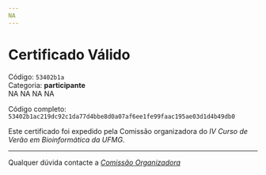 ```yaml
---
NA
---
```


# Certificado Válido

Código: `53402b1a`<br>
Categoria: **participante**<br>
NA
NA
NA
NA


Código completo: `53402b1ac219dc92c1da77d4bbe8d0a07af6ee1fe99faac195ae03d1d4b49db0`


Este certificado foi expedido pela Comissão organizadora do *IV Curso de Verão em Bioinformática da UFMG*.

----

Qualquer dúvida contacte a [_Comissão Organizadora_](<mailto:cursobioinfoufmg@gmail.com$subject=[Certificados]>)

